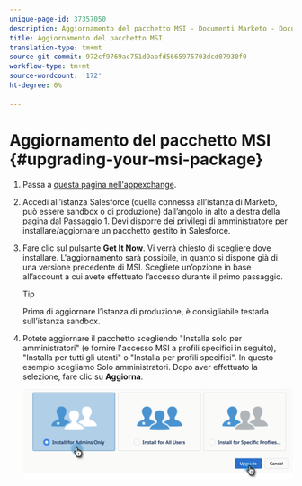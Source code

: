 ```yaml
---
unique-page-id: 37357050
description: Aggiornamento del pacchetto MSI - Documenti Marketo - Documentazione del prodotto
title: Aggiornamento del pacchetto MSI
translation-type: tm+mt
source-git-commit: 972cf9769ac751d9abfd5665975703dcd07930f0
workflow-type: tm+mt
source-wordcount: '172'
ht-degree: 0%

---
```



# Aggiornamento del pacchetto MSI {#upgrading-your-msi-package}

1. Passa a [questa pagina nell&#39;appexchange](https://appexchange.salesforce.com/listingDetail?listingId=a0N30000001SVZmEAO).

1. Accedi all’istanza Salesforce (quella connessa all’istanza di Marketo, può essere sandbox o di produzione) dall’angolo in alto a destra della pagina dal Passaggio 1. Devi disporre dei privilegi di amministratore per installare/aggiornare un pacchetto gestito in Salesforce.

1. Fare clic sul pulsante **Get It Now**. Vi verrà chiesto di scegliere dove installare. L&#39;aggiornamento sarà possibile, in quanto si dispone già di una versione precedente di MSI. Scegliete un’opzione in base all’account a cui avete effettuato l’accesso durante il primo passaggio.

   >[!TIP]
   >
   >Prima di aggiornare l’istanza di produzione, è consigliabile testarla sull’istanza sandbox.

1. Potete aggiornare il pacchetto scegliendo &quot;Installa solo per amministratori&quot; (e fornire l&#39;accesso MSI a profili specifici in seguito), &quot;Installa per tutti gli utenti&quot; o &quot;Installa per profili specifici&quot;. In questo esempio scegliamo Solo amministratori. Dopo aver effettuato la selezione, fare clic su **Aggiorna**.

   ![](assets/four.png)
